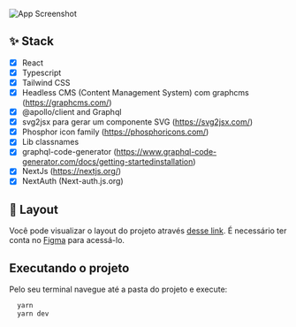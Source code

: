 ![App Screenshot](.github/cover.png)

## ✨ Stack
-  [x] React
-  [x] Typescript
-  [x] Tailwind CSS
-  [x] Headless CMS (Content Management System) com graphcms (https://graphcms.com/)
-  [x] @apollo/client and Graphql
-  [x] svg2jsx para gerar um componente SVG (https://svg2jsx.com/)
-  [x] Phosphor icon family (https://phosphoricons.com/)
-  [x] Lib classnames
-  [x] graphql-code-generator (https://www.graphql-code-generator.com/docs/getting-startedinstallation)
-  [x] NextJs (https://nextjs.org/)
-  [x] NextAuth (Next-auth.js.org)

## 🔖 Layout

Você pode visualizar o layout do projeto através [desse link](https://www.figma.com/community/file/1120711251998877938). É necessário ter conta no [Figma](http://figma.com/) para acessá-lo.

## Executando o projeto

Pelo seu terminal navegue até a pasta do projeto e execute:

```cl
  yarn
  yarn dev
```

